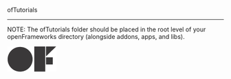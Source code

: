 ofTutorials

 -------
 
 
 NOTE:  The ofTutorials folder should be placed in the root level of your openFrameworks directory (alongside addons, apps, and libs). 
 
 ![oF Logo](./images/ofw-logo.png "openFrameworks")